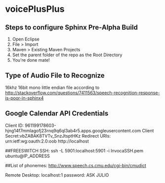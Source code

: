 # voicePlusPlus

## Steps to configure Sphinx Pre-Alpha Build
1. Open Eclipse
2. File > Import
3. Maven > Existing Maven Projects
4. Set the parent folder of the repo as the Root Directory
5. You're done mate!

## Type of Audio File to Recognize
16khz 16bit mono little endian file according to http://stackoverflow.com/questions/7411563/speech-recognition-response-is-poor-in-sphinx4

## Google Calendar API Credentials
Client ID: 961199178603-hjng14f7mmlagofj23rnq9q6ql3ab4r5.apps.googleusercontent.com
Client Secret:vbZABAK8TVTv_SnzJtsptHKz
Redirect URIs: urn:ietf:wg:oauth:2.0:oob
http://localhost

##FREESWITCH 
SSH:
ssh -L 5901:localhost:5901 -i InvocaSSH.pem ubuntu@IP_ADDRESS

##List of phonemes:
http://www.speech.cs.cmu.edu/cgi-bin/cmudict

Remote Desktop:
localhost:1
password: ASK JULIO
